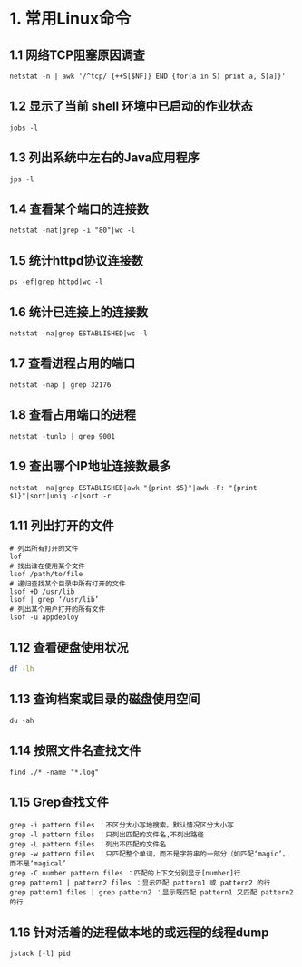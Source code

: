 # 1. 常用Linux命令

## 1.1 网络TCP阻塞原因调查

``` shell
netstat -n | awk '/^tcp/ {++S[$NF]} END {for(a in S) print a, S[a]}'
```

## 1.2  显示了当前 shell 环境中已启动的作业状态

``` shell
jobs -l
```

## 1.3  列出系统中左右的Java应用程序

``` shell
jps -l
```

## 1.4  查看某个端口的连接数

``` shell
netstat -nat|grep -i "80"|wc -l
```

## 1.5  统计httpd协议连接数

``` shell
ps -ef|grep httpd|wc -l
```

##  1.6 统计已连接上的连接数

``` shell
netstat -na|grep ESTABLISHED|wc -l
```

## 1.7 查看进程占用的端口

``` shell
netstat -nap | grep 32176
```

## 1.8 查看占用端口的进程

```shell
netstat -tunlp | grep 9001
```

## 1.9 查出哪个IP地址连接数最多

``` shell
netstat -na|grep ESTABLISHED|awk "{print $5}"|awk -F: "{print $1}"|sort|uniq -c|sort -r
```

## 1.11 列出打开的文件

 ```shell
# 列出所有打开的文件
lof
# 找出谁在使用某个文件
lsof /path/to/file
# 递归查找某个目录中所有打开的文件
lsof +D /usr/lib
lsof | grep ‘/usr/lib’
# 列出某个用户打开的所有文件
lsof -u appdeploy
 ```

## 1.12  查看硬盘使用状况

``` bash
df -lh
```

## 1.13 查询档案或目录的磁盘使用空间

``` shell
du -ah
```



## 1.14  按照文件名查找文件

```shell
find ./* -name "*.log"
```



## 1.15  Grep查找文件

``` shell
grep -i pattern files ：不区分大小写地搜索。默认情况区分大小写
grep -l pattern files ：只列出匹配的文件名,不列出路径
grep -L pattern files ：列出不匹配的文件名
grep -w pattern files ：只匹配整个单词，而不是字符串的一部分（如匹配‘magic’，而不是‘magical’
grep -C number pattern files ：匹配的上下文分别显示[number]行
grep pattern1 | pattern2 files ：显示匹配 pattern1 或 pattern2 的行
grep pattern1 files | grep pattern2 ：显示既匹配 pattern1 又匹配 pattern2 的行
```



##  1.16  针对活着的进程做本地的或远程的线程dump

``` shell
jstack [-l] pid
```



